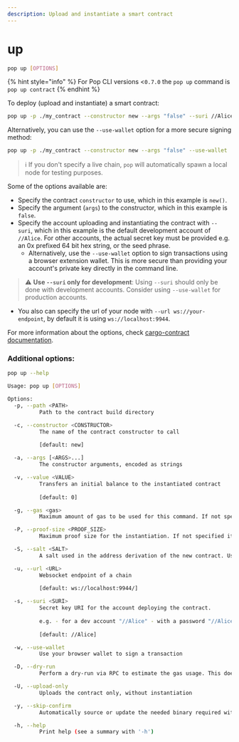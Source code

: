 ```yaml
---
description: Upload and instantiate a smart contract
---
```


# up

```bash
pop up [OPTIONS]
```

{% hint style="info" %}
For Pop CLI versions <`0.7.0` the `pop up` command is `pop up contract`
{% endhint %}

To deploy (upload and instantiate) a smart contract:

```bash
pop up -p ./my_contract --constructor new --args "false" --suri //Alice
```

Alternatively, you can use the `--use-wallet` option for a more secure signing method:
```bash
pop up -p ./my_contract --constructor new --args "false" --use-wallet
```
> ℹ️ If you don't specify a live chain, `pop` will automatically spawn a local node for testing purposes.

Some of the options available are:

* Specify the contract `constructor` to use, which in this example is `new()`.
* Specify the argument (`args`) to the constructor, which in this example is `false`.
* Specify the account uploading and instantiating the contract with `--suri`, which in this example is the default development account of `//Alice`. For other accounts, the actual secret key must be provided e.g. an 0x prefixed 64 bit hex string, or the seed phrase.
    * Alternatively, use the `--use-wallet` option to sign transactions using a browser extension wallet. This is more secure than providing your account's private key directly in the command line. 

> ⚠️ **Use `--suri` only for development**: Using `--suri` should only be done with development accounts. Consider using `--use-wallet` for production accounts.

* You also can specify the url of your node with `--url ws://your-endpoint`, by default it is using `ws://localhost:9944`.

For more information about the options, check [cargo-contract documentation](https://github.com/paritytech/cargo-contract/blob/master/crates/extrinsics/README.md#instantiate).

### Additional options:

``` bash
pop up --help

Usage: pop up [OPTIONS]

Options:
  -p, --path <PATH>
          Path to the contract build directory

  -c, --constructor <CONSTRUCTOR>
          The name of the contract constructor to call
          
          [default: new]

  -a, --args [<ARGS>...]
          The constructor arguments, encoded as strings

  -v, --value <VALUE>
          Transfers an initial balance to the instantiated contract
          
          [default: 0]

  -g, --gas <gas>
          Maximum amount of gas to be used for this command. If not specified it will perform a dry-run to estimate the gas consumed for the instantiation

  -P, --proof-size <PROOF_SIZE>
          Maximum proof size for the instantiation. If not specified it will perform a dry-run to estimate the proof size required

  -S, --salt <SALT>
          A salt used in the address derivation of the new contract. Use to create multiple instances of the same contract code from the same account

  -u, --url <URL>
          Websocket endpoint of a chain
          
          [default: ws://localhost:9944/]

  -s, --suri <SURI>
          Secret key URI for the account deploying the contract.
          
          e.g. - for a dev account "//Alice" - with a password "//Alice///SECRET_PASSWORD"
          
          [default: //Alice]

  -w, --use-wallet
          Use your browser wallet to sign a transaction

  -D, --dry-run
          Perform a dry-run via RPC to estimate the gas usage. This does not submit a transaction

  -U, --upload-only
          Uploads the contract only, without instantiation

  -y, --skip-confirm
          Automatically source or update the needed binary required without prompting for confirmation

  -h, --help
          Print help (see a summary with '-h')
```
